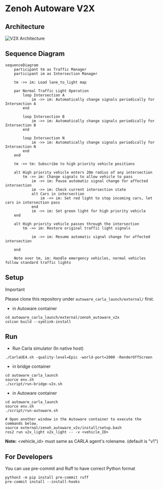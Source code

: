 # Zenoh Autoware V2X

## Architecture

![V2X Architecture](resource/Autoware_V2X_Zenoh_Architecture.svg)

## Sequence Diagram

```mermaid
sequenceDiagram
    participant tm as Traffic Manager
    participant im as Intersection Manager

    tm ->> im: Load lane_to_light map

    par Normal Traffic Light Operation
        loop Intersection A
            im ->> im: Automatically change signals periodically for Intersection A
        end

        loop Intersection B
            im ->> im: Automatically change signals periodically for Intersection B
        end

        loop Intersection N
            im ->> im: Automatically change signals periodically for Intersection N
        end
    end

    tm ->> tm: Subscribe to high priority vehicle positions

    alt High priority vehicle enters 20m radius of any intersection
        tm ->> im: Change signals to allow vehicle to pass
            im ->> im: Pause automatic signal change for affected intersection
            im ->> im: Check current intersection state
            alt Cars in intersection
                im ->> im: Set red light to stop incoming cars, let cars in intersection pass
            end
            im ->> im: Set green light for high priority vehicle
    end

    alt High priority vehicle passes through the intersection
        tm ->> im: Restore original traffic light signals
        
            im ->> im: Resume automatic signal change for affected intersection
        
    end

    Note over tm, im: Handle emergency vehicles, normal vehicles follow standard traffic lights

```

## Setup

> [!IMPORTANT]
> Please clone this repository under `autoware_carla_launch/external/` first.

- in Autoware container

```shell
cd autoware_carla_launch/external/zenoh_autoware_v2x
colcon build --symlink-install
```

## Run

- Run Carla simulator (In native host)

```shell
./CarlaUE4.sh -quality-level=Epic -world-port=2000 -RenderOffScreen
```

- in bridge container

```shell
cd autoware_carla_launch
source env.sh
./script/run-bridge-v2x.sh
```

- in Autoware container

```shell
cd autoware_carla_launch
source env.sh
./script/run-autoware.sh

# Open another window in the Autoware container to execute the commands below.
source external/zenoh_autoware_v2x/install/setup.bash
ros2 run v2x_light v2x_light -- -v <vehicle_ID>
```

**Note:** <vehicle_id> must same as CARLA agent's rolename. (default is "v1")

## For Developers

You can use pre-commit and Ruff to have correct Python format

```shell
python3 -m pip install pre-commit ruff
pre-commit install --install-hooks
```
